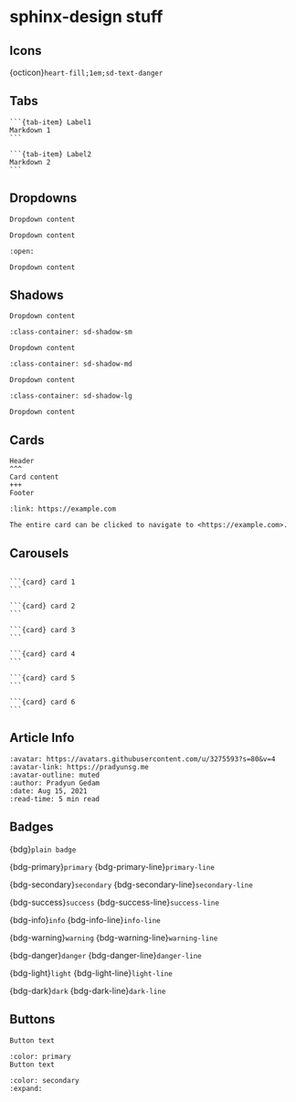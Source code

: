 # sphinx-design stuff

## Icons

{octicon}`heart-fill;1em;sd-text-danger`

## Tabs

````{tab-set}
```{tab-item} Label1
Markdown 1
```

```{tab-item} Label2
Markdown 2
```
````

## Dropdowns

```{dropdown}
Dropdown content
```

```{dropdown} Dropdown title
Dropdown content
```

```{dropdown} Open dropdown
:open:

Dropdown content
```

## Shadows

```{dropdown} Default Shadow
Dropdown content
```

```{dropdown} "sm" Shadow
:class-container: sd-shadow-sm

Dropdown content
```

```{dropdown} "md" Shadow
:class-container: sd-shadow-md

Dropdown content
```

```{dropdown} "lg" Shadow
:class-container: sd-shadow-lg

Dropdown content
```

## Cards

```{card} Card Title
Header
^^^
Card content
+++
Footer
```

```{card} Clickable Card (external)
:link: https://example.com

The entire card can be clicked to navigate to <https://example.com>.
```

## Carousels

````{card-carousel} 2

```{card} card 1
```

```{card} card 2
```

```{card} card 3
```

```{card} card 4
```

```{card} card 5
```

```{card} card 6
```

````

## Article Info

```{article-info}
:avatar: https://avatars.githubusercontent.com/u/3275593?s=80&v=4
:avatar-link: https://pradyunsg.me
:avatar-outline: muted
:author: Pradyun Gedam
:date: Aug 15, 2021
:read-time: 5 min read
```

## Badges

{bdg}`plain badge`

{bdg-primary}`primary` {bdg-primary-line}`primary-line`

{bdg-secondary}`secondary` {bdg-secondary-line}`secondary-line`

{bdg-success}`success` {bdg-success-line}`success-line`

{bdg-info}`info` {bdg-info-line}`info-line`

{bdg-warning}`warning` {bdg-warning-line}`warning-line`

{bdg-danger}`danger` {bdg-danger-line}`danger-line`

{bdg-light}`light` {bdg-light-line}`light-line`

{bdg-dark}`dark` {bdg-dark-line}`dark-line`

## Buttons

```{button-link} https://example.com
Button text
```

```{button-link} https://example.com
:color: primary
Button text
```

```{button-link} https://example.com
:color: secondary
:expand:
```
